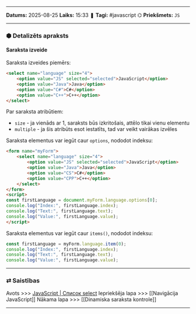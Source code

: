 ___

**Datums:** 2025-08-25
**Laiks:** 15:33
❚ **Tagi:** #javascript 
⌬ **Priekšmets:**  `JS`

---
### ⬢ Detalizēts apraksts
#### Saraksta izveide

Saraksta izveides piemērs:

```html
<select name="language" size="4">
    <option value="JS" selected="selected">JavaScript</option>
    <option value="Java">Java</option>
    <option value="C#">C#</option>
    <option value="C++">C++</option>
</select>
```

Par saraksta atribūtiem:

- `size` - ja vienāds ar 1, saraksts būs izkritošais, attēlo tikai vienu elementu
- `multiple` - ja šis atribūts esot iestatīts, tad var veikt vairākas izvēles

Saraksta elementus var iegūt caur `options`, nododot indeksu:

```html
<form name="myForm">
    <select name="language" size="4">
        <option value="JS" selected="selected">JavaScript</option>
        <option value="Java">Java</option>
        <option value="CS">C#</option>
        <option value="CPP">C++</option>
    </select>
</form>
<script>
const firstLanguage = document.myForm.language.options[0];
console.log("Index:", firstLanguage.index);
console.log("Text:", firstLanguage.text);
console.log("Value:", firstLanguage.value);
</script>
```

Saraksta elementus var iegūt caur `items()`, nododot indeksu:

```js
const firstLanguage = myForm.language.item(0);
console.log("Index:", firstLanguage.index);
console.log("Text:", firstLanguage.text);
console.log("Value:", firstLanguage.value);
```

---
### ⇄ Saistības

Avots >>> [JavaScript \| Список select](https://metanit.com/web/javascript/10.5.php)
Iepriekšēja lapa >>> [[Navigācija JavaScript]]
Nākama lapa >>> [[Dinamiska saraksta kontrole]]

---